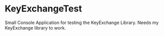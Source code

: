# KeyExchangeTest
Small Console Application for testing the KeyExchange Library. Needs my KeyExchange library to work.
